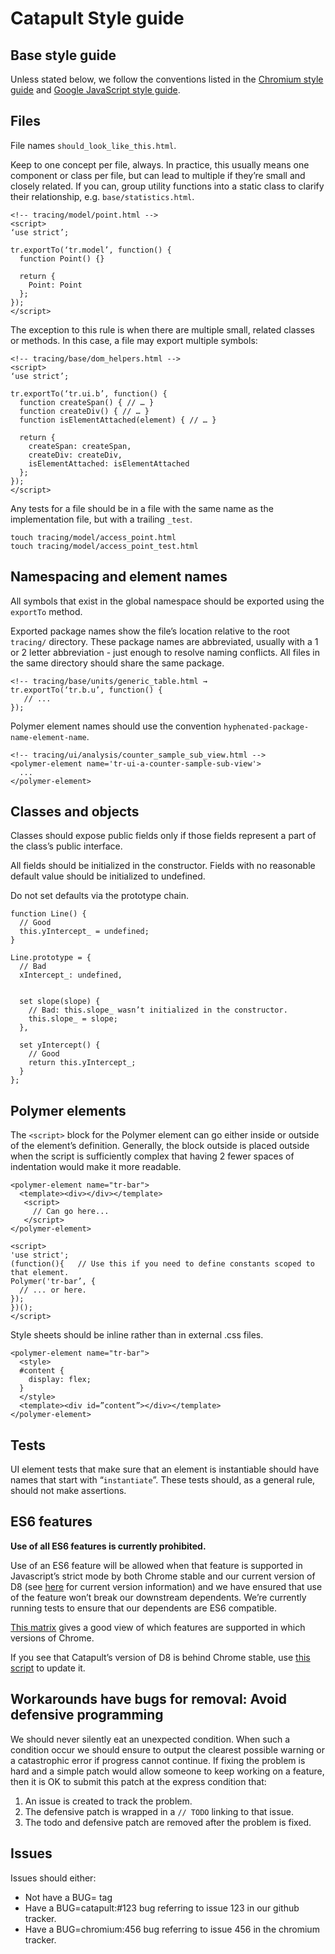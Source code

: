 # Catapult Style guide

## Base style guide

Unless stated below, we follow the conventions listed in the [Chromium style
guide](https://www.chromium.org/developers/coding-style) and [Google JavaScript
style guide](http://google.github.io/styleguide/javascriptguide.xml).

## Files
File names `should_look_like_this.html`.

Keep to one concept per file, always. In practice, this usually means one
component or class per file, but can lead to multiple if they’re small and
closely related. If you can, group utility functions into a static class to
clarify their relationship, e.g. `base/statistics.html`.

```
<!-- tracing/model/point.html -->
<script>
‘use strict’;

tr.exportTo(‘tr.model’, function() {
  function Point() {}

  return {
    Point: Point
  };
});
</script>
```

The exception to this rule is when there are multiple small, related classes or
methods. In this case, a file may export multiple symbols:

```
<!-- tracing/base/dom_helpers.html -->
<script>
‘use strict’;

tr.exportTo(‘tr.ui.b’, function() {
  function createSpan() { // … }
  function createDiv() { // … }
  function isElementAttached(element) { // … }

  return {
    createSpan: createSpan,
    createDiv: createDiv,
    isElementAttached: isElementAttached
  };
});
</script>
```

Any tests for a file should be in a file with the same name as the
implementation file, but with a trailing `_test`.

```
touch tracing/model/access_point.html
touch tracing/model/access_point_test.html
```
## Namespacing and element names

All symbols that exist in the global namespace should be exported using the
`exportTo` method.

Exported package names show the file’s location relative to the root `tracing/`
directory. These package names are abbreviated, usually with a 1 or 2 letter
abbreviation - just enough to resolve naming conflicts. All files in the same
directory should share the same package.

```
<!-- tracing/base/units/generic_table.html →
tr.exportTo(‘tr.b.u’, function() {
   // ...
});
```

Polymer element names should use the convention
`hyphenated-package-name-element-name`.

```
<!-- tracing/ui/analysis/counter_sample_sub_view.html -->
<polymer-element name='tr-ui-a-counter-sample-sub-view'>
  ...
</polymer-element>
```

## Classes and objects

Classes should expose public fields only if those fields represent a part of the
class’s public interface.

All fields should be initialized in the constructor. Fields with no reasonable
default value should be initialized to undefined.

Do not set defaults via the prototype chain.

```
function Line() {
  // Good
  this.yIntercept_ = undefined;
}

Line.prototype = {
  // Bad
  xIntercept_: undefined,


  set slope(slope) {
    // Bad: this.slope_ wasn’t initialized in the constructor.
    this.slope_ = slope;
  },

  set yIntercept() {
    // Good
    return this.yIntercept_;
  }
};
```

## Polymer elements
The `<script>` block for the Polymer element can go either inside or outside of
the element’s definition. Generally, the block outside is placed outside when
the script is sufficiently complex that having 2 fewer spaces of indentation
would make it more readable.

```
<polymer-element name="tr-bar">
  <template><div></div></template>
   <script>
     // Can go here...
   </script>
</polymer-element>

<script>
'use strict';
(function(){   // Use this if you need to define constants scoped to that element.
Polymer('tr-bar’, {
  // ... or here.
});
})();
</script>
```

Style sheets should be inline rather than in external .css files.

```
<polymer-element name="tr-bar">
  <style>
  #content {
    display: flex;
  }
  </style>
  <template><div id=”content”></div></template>
</polymer-element>
```

## Tests
UI element tests that make sure that an element is instantiable should have
names that start with “`instantiate`”. These tests should, as a general rule,
should not make assertions.

## ES6 features

**Use of all ES6 features is currently prohibited.**

Use of an ES6 feature will be allowed when that feature is supported in
Javascript’s strict mode by both Chrome stable and our current version of D8
(see [here](/third_party/vinn/third_party/v8/README.chromium) for current
version information) and we have ensured that use of the feature won’t break our
downstream dependents. We’re currently running tests to ensure that our
dependents are ES6 compatible.

[This matrix](https://kangax.github.io/compat-table/es6/) gives a good view of
which features are supported in which versions of Chrome.

If you see that Catapult’s version of D8 is behind Chrome stable, use
[this script](/third_party/vinn/bin/update_v8) to update it.

## Workarounds have bugs for removal: Avoid defensive programming

We should never silently eat an unexpected condition. When such a condition
occur we should ensure to output the clearest possible warning or a catastrophic
error if progress cannot continue. If fixing the problem is hard and a simple
patch would allow someone to keep working on a feature, then it is OK to submit
this patch at the express condition that:

  1. An issue is created to track the problem.
  2. The defensive patch is wrapped in a `// TODO` linking to that issue.
  3. The todo and defensive patch are removed after the problem is fixed.

## Issues

Issues should either:

  * Not have a BUG= tag
  * Have a BUG=catapult:#123 bug referring to issue 123 in our github tracker.
  * Have a BUG=chromium:456 bug referring to issue 456 in the chromium tracker.
